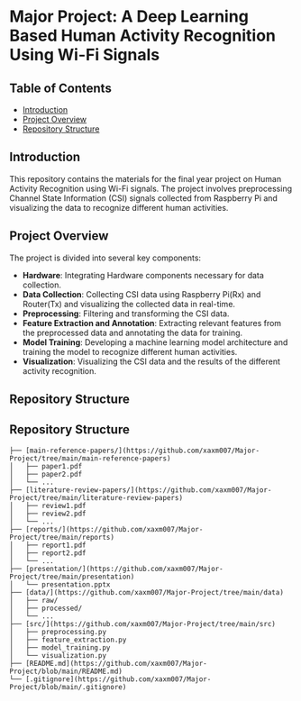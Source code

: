 # Major Project: A Deep Learning Based Human Activity Recognition Using Wi-Fi Signals

## Table of Contents

- [Introduction](#introduction)
- [Project Overview](#project-overview)
- [Repository Structure](#repository-structure)

## Introduction

This repository contains the materials for the final year project on Human Activity Recognition using Wi-Fi signals. The project involves preprocessing Channel State Information (CSI) signals collected from Raspberry Pi and visualizing the data to recognize different human activities.

## Project Overview

The project is divided into several key components:
- **Hardware**: Integrating Hardware components necessary for data collection.
- **Data Collection**: Collecting CSI data using Raspberry Pi(Rx) and Router(Tx) and visualizing the collected data in real-time.
- **Preprocessing**: Filtering and transforming the CSI data.
- **Feature Extraction and Annotation**: Extracting relevant features from the preprocessed data and annotating the data for training.
- **Model Training**: Developing a machine learning model architecture and training the model to recognize different human activities.
- **Visualization**: Visualizing the CSI data and the results of the different activity recognition.

## Repository Structure

## Repository Structure

```plaintext
├── [main-reference-papers/](https://github.com/xaxm007/Major-Project/tree/main/main-reference-papers)
│   ├── paper1.pdf
│   ├── paper2.pdf
│   └── ...
├── [literature-review-papers/](https://github.com/xaxm007/Major-Project/tree/main/literature-review-papers)
│   ├── review1.pdf
│   ├── review2.pdf
│   └── ...
├── [reports/](https://github.com/xaxm007/Major-Project/tree/main/reports)
│   ├── report1.pdf
│   ├── report2.pdf
│   └── ...
├── [presentation/](https://github.com/xaxm007/Major-Project/tree/main/presentation)
│   └── presentation.pptx
├── [data/](https://github.com/xaxm007/Major-Project/tree/main/data)
│   ├── raw/
│   ├── processed/
│   └── ...
├── [src/](https://github.com/xaxm007/Major-Project/tree/main/src)
│   ├── preprocessing.py
│   ├── feature_extraction.py
│   ├── model_training.py
│   └── visualization.py
├── [README.md](https://github.com/xaxm007/Major-Project/blob/main/README.md)
└── [.gitignore](https://github.com/xaxm007/Major-Project/blob/main/.gitignore)

